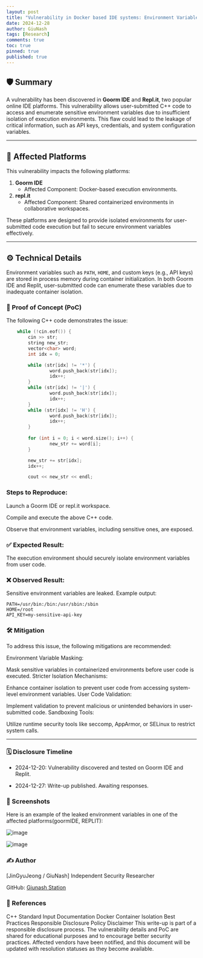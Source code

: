 ```yaml
---
layout: post
title: "Vulnerability in Docker based IDE systems: Environment Variable Leakage"
date: 2024-12-28
author: GiuNash
tags: [Research]
comments: true
toc: true
pinned: true
published: true
---
```


## 🛡️ Summary
A vulnerability has been discovered in **Goorm IDE** and **Repl.it**, two popular online IDE platforms. This vulnerability allows user-submitted C++ code to access and enumerate sensitive environment variables due to insufficient isolation of execution environments. This flaw could lead to the leakage of critical information, such as API keys, credentials, and system configuration variables.

---

## 🎯 Affected Platforms
This vulnerability impacts the following platforms:
1. **Goorm IDE**  
   - Affected Component: Docker-based execution environments.
2. **repl.it**  
   - Affected Component: Shared containerized environments in collaborative workspaces.

These platforms are designed to provide isolated environments for user-submitted code execution but fail to secure environment variables effectively.

---

## ⚙️ Technical Details
Environment variables such as `PATH`, `HOME`, and custom keys (e.g., API keys) are stored in process memory during container initialization. In both Goorm IDE and Replit, user-submitted code can enumerate these variables due to inadequate container isolation.

### 📜 Proof of Concept (PoC)
The following C++ code demonstrates the issue:

```cpp
    while (!cin.eof()) {
        cin >> str;
        string new_str;
        vector<char> word;
        int idx = 0;

        while (str[idx] != '*') {
                word.push_back(str[idx]);
                idx++;
        }
        while (str[idx] != '|') { 
                word.push_back(str[idx]);
                idx++;
        }
        while (str[idx] != 'H') {
                word.push_back(str[idx]);
                idx++;
        }
		
        for (int i = 0; i < word.size(); i++) {
                new_str += word[i];
        }

        new_str += str[idx];
        idx++;

        cout << new_str << endl;
```

### Steps to Reproduce:
Launch a Goorm IDE or repl.it workspace.

Compile and execute the above C++ code.

Observe that environment variables, including sensitive ones, are exposed.


### ✅ Expected Result:
The execution environment should securely isolate environment variables from user code.

### ❌ Observed Result:
Sensitive environment variables are leaked. Example output:
```
PATH=/usr/bin:/bin:/usr/sbin:/sbin
HOME=/root
API_KEY=my-sensitive-api-key
```


### 🛠️ Mitigation
To address this issue, the following mitigations are recommended:

Environment Variable Masking:

Mask sensitive variables in containerized environments before user code is executed.
Stricter Isolation Mechanisms:

Enhance container isolation to prevent user code from accessing system-level environment variables.
User Code Validation:

Implement validation to prevent malicious or unintended behaviors in user-submitted code.
Sandboxing Tools:

Utilize runtime security tools like seccomp, AppArmor, or SELinux to restrict system calls.

***

### 🗓️ Disclosure Timeline

- 2024-12-20: Vulnerability discovered and tested on Goorm IDE and Replit.

- 2024-12-27: Write-up published. Awaiting responses.


### 📸 Screenshots

Here is an example of the leaked environment variables in one of the affected platforms(goormIDE, REPLIT):

![image](https://github.com/user-attachments/assets/6ca606ea-1ab8-49ce-aefb-8169d77113e0)

![image](https://github.com/user-attachments/assets/d48a23d5-71a7-41d3-8fd5-f0dc1309480d)


### ✍️ Author
[JinGyuJeong / GiuNash]
Independent Security Researcher

GitHub: [Giunash Station](https://github.com/gyutrange/)

### 🔗 References
C++ Standard Input Documentation
Docker Container Isolation Best Practices
Responsible Disclosure Policy
Disclaimer
This write-up is part of a responsible disclosure process. The vulnerability details and PoC are shared for educational purposes and to encourage better security practices. Affected vendors have been notified, and this document will be updated with resolution statuses as they become available.
